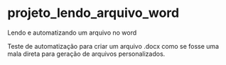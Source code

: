 # projeto_lendo_arquivo_word
Lendo e automatizando um arquivo no word

Teste de automatização para criar um arquivo .docx como se fosse uma mala direta para geração de arquivos personalizados.
